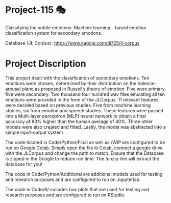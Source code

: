 # Project-115 🎭
Classifying the subtle emotions: Machine learning - based emotion classification system for secondary emotions.

Database (JL Corpus): https://www.kaggle.com/tli725/jl-corpus

# Project Discription
This project dealt with the classification of secondary emotions. Ten emotions were chosen, determined by their distribution on the Valence-arousal plane as proposed in Russell’s theory of emotion. Five were primary, five were secondary. Two thousand four hundred wav files emulating all ten emotions were provided in the form of the JLCorpus. 11 relevant features were decided based on previous studies. Five from machine learning studies, six from emotion and speech studies. These features were passed into a Multi-layer perceptron (MLP) neural network to obtain a final accuracy of 83% higher than the human average of 40%. Three other models were also created and fitted. Lastly, the model was abstracted into a simple input-output system

The code located in Code/Python/Final as well as /WIP are configured to be run on Google Colab. Simply open the file in Colab, connect a google drive with the JLCorpus and change the path to match. Ensure that the Database is zipped in the Google to reduce run time. The !unzip line will extract the database for you! 

The code in Code/Python/Additional are additional models used for testing and research purposes and are configured to run on Jupyterlab.

The code in Code/R/ includes box plots that are used for testing and research purposes and are configured to run on RStudio.
